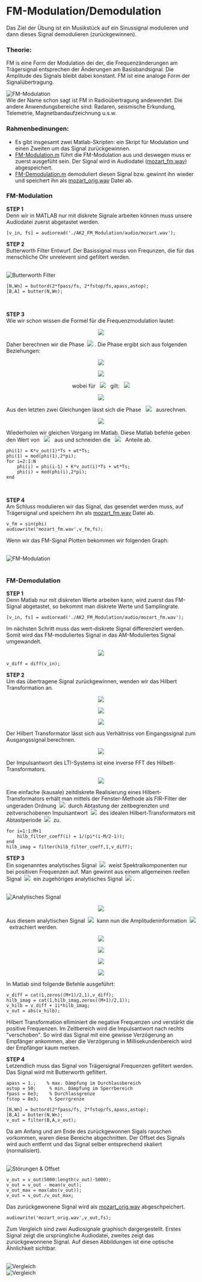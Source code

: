 # FM-Modulation/Demodulation

Das Ziel der Übung ist ein Musikstück auf ein Sinussignal modulieren und dann dieses Signal demodulieren (zurückgewinnen).

### Theorie:
FM is eine Form der Modulation dei der, die Frequenzänderungen am Trägersignal entsprechen der Änderungen am Basisbandsignal. Die Amplitude des Signals bleibt dabei konstant. FM ist eine analoge Form der Signalübertragung.

![FM-Modulation](https://github.com/ComandanteChi/AK2_FM_Modulation/blob/main/img/frequencymodulation.png?raw=true "FM-Modulation")
<br /> Wie der Name schon sagt ist FM in Radioübertragung andewendet. Die andere Anwendungsbereiche sind: Radaren, seismische Erkundung, Telemetrie, Magnetbandaufzeichnung u.s.w.

### Rahmenbedinungen:

- Es gibt insgesamt zwei Matlab-Skripten: ein Skript für Modulation und einen Zweiten um das Signal zurückgewinnen.
- [FM-Modulation.m](https://github.com/ComandanteChi/AK2_FM_Modulation/blob/main/FM-Modulation.m/) führt die FM-Modulation aus und deswegen muss er zuerst ausgefüht sein. Der Signal wird in Audiodatei ([mozart_fm.wav](https://github.com/ComandanteChi/AK2_FM_Modulation/blob/main/audio/mozart_fm.wav/)) abgespeichert.
- [FM-Demodulation.m](https://github.com/ComandanteChi/AK2_FM_Modulation/blob/main/FM-Demodulation.m/) demoduliert diesen Signal bzw. gewinnt ihn wieder und speichert ihn als [mozart_orig.wav](https://github.com/ComandanteChi/AK2_FM_Modulation/blob/main/audio/mozart_orig.wav/) Datei ab.

### **FM-Modulation**

**STEP 1**<br />
Denn wir in MATLAB nur mit diskrete Signale arbeiten können muss unsere Audiodatei zuerst abgetastet werden.

<pre><code>[v_in, fs] = audioread('./AK2_FM_Modulation/audio/mozart.wav');</code></pre>

**STEP 2**<br />
Butterworth Filter Entwurf. Der Basissignal muss von Frequnzen, die für das menschliche Ohr unrelevent sind gefiltert werden.

<br /> ![Butterworth Filter](https://github.com/ComandanteChi/AK2_FM_Modulation/blob/main/img/butter_filter.jpg?raw=true "Butterworth Filter")
<pre><code>[N,Wn] = buttord(2*fpass/fs, 2*fstop/fs,apass,astop);<br />[B,A] = butter(N,Wn);</code></pre><br />

**STEP 3**<br />
Wie wir schon wissen die Formel für die Frequenzmodulation lautet:

<p align="center">
<img src="https://latex.codecogs.com/png.image?\dpi{110}u_{FM}(t)=sin(\varphi&space;(t)))">
</p>

Daher berechnen wir die Phase
&nbsp;<img src="https://latex.codecogs.com/png.image?\dpi{110}&space;\varphi(t)">
. Die Phase ergibt sich aus folgenden Beziehungen:

<p align="center">
<img src="https://latex.codecogs.com/png.image?\dpi{110}\varphi&space;(t)&space;=&space;\omega_{0}&space;t&space;&plus;&space;\varphi_{0}&space;">
</p>

<p align="center">
<img src="https://latex.codecogs.com/png.image?\dpi{110}\omega(t)=\frac{\mathrm{d}&space;\varphi&space;(t)}{\mathrm{d}&space;t}&space;=&space;Ks(t)&plus;\omega_{T}">
</p>

<p align="center">
wobei für &nbsp;
<img src="https://latex.codecogs.com/png.image?\dpi{110}|s(t)|\leqslant&space;1"> &nbsp;
gilt: &nbsp; 
<img src="https://latex.codecogs.com/png.image?\dpi{110}K<s(t)">
</p>

<p align="center">
<img src="https://latex.codecogs.com/png.image?\dpi{110}\omega(t)\mathrm{d}t=\mathrm{d}&space;\varphi&space;(t)&space;&space;|&space;\int">
</p>

Aus den letzten zwei Gleichungen lässt sich die Phase &nbsp;
<img src="https://latex.codecogs.com/png.image?\dpi{110}\varphi&space;(t)"> &nbsp; ausrechnen.

<p align="center">
<img src="https://latex.codecogs.com/png.image?\dpi{110}\varphi&space;(t)&space;=&space;\int_{-\infty}^{t}&space;\omega(\tau&space;){\mathrm{d}&space;\tau}&space;=&space;K\int_{-\infty}^{t}&space;s(\tau&space;){\mathrm{d}&space;\tau+\omega_{T}t}">
</p>


Wiederholen wir gleichen Vorgang im Matlab. Diese Matlab befehle geben den Wert von 
&nbsp;
<img src="https://latex.codecogs.com/png.image?\dpi{110}\varphi&space;(t)"> &nbsp;
aus und schneiden die
&nbsp;
<img src="https://latex.codecogs.com/png.image?\dpi{110}2\pi&space;"> &nbsp;
Anteile ab.


<pre><code>phi(1) = K*v_out(1)*Ts + wt*Ts;<br />phi(1) = mod(phi(1),2*pi);<br />for i=2:1:N   
    phi(i) = phi(i-1) + K*v_out(i)*Ts + wt*Ts;
    phi(i) = mod(phi(i),2*pi);    
end</code></pre><br />

**STEP 4** <br />
Am Schluss modulieren wir das Signal, das gesendet werden muss, auf Trägersignal und speichern ihn als [mozart_fm.wav](https://github.com/ComandanteChi/AK2_FM_Modulation/blob/main/mozart_fm.wav/) Datei ab.
<pre><code>v_fm = sin(phi)
audiowrite('mozart_fm.wav',v_fm,fs);</code></pre>
Wenn wir das FM-Signal Plotten bekommen wir folgenden Graph:

<br /> ![FM-Modulation](https://github.com/ComandanteChi/AK2_FM_Modulation/blob/main/img/fm_and_audio.jpg?raw=true "FM-Modulation")
<br /><br />
### **FM-Demodulation**
**STEP 1** <br />
Denn Matlab nur mit diskreten Werte arbeiten kann, wird zuerst das FM-Signal abgetastet, so bekommt man diskrete Werte und Samplingrate.
<pre><code>[v_in, fs] = audioread('./AK2_FM_Modulation/audio/mozart_fm.wav');</code></pre>
Im nächsten Schritt muss das wert-diskrete Signal differenziert werden. Somit wird das FM-moduliertes Signal in das AM-Moduliertes Signal umgewandelt.

<p align="center">
<img src="https://latex.codecogs.com/png.image?\dpi{110}\frac{\mathrm{d}u_{FM}(t)&space;}{\mathrm{d}&space;x}=cos(\varphi(t))\times&space;(Ks(t)&plus;\omega_{T})">
</p>

<pre><code>v_diff = diff(v_in);</code></pre>

**STEP 2**<br />
Um das übertragene Signal zurückgewinnen, wenden wir das Hilbert Transformation an.

<p align="center">
<img src="https://latex.codecogs.com/png.image?\dpi{110}H[y(t)]=y(t)\ast&space;\frac{1}{\pi&space;t}">
</p>

<p align="center">
<img src="https://latex.codecogs.com/png.image?\dpi{110}H[y(t)]=&space;\frac{1}{\pi}&space;\int_{-\infty}^{\infty&space;}&space;\frac{y(\tau)}{t-\tau}\mathrm{d}\tau">
</p>

<p align="center">
<img src="https://latex.codecogs.com/png.image?\dpi{110}H[y(t)]=&space;\frac{1}{\pi}&space;\int_{-\infty}^{\infty&space;}&space;\frac{y(t-\tau)}{\tau}\mathrm{d}\tau">
</p>

Der Hilbert Transformator lässt sich aus Verhältniss von Eingangssignal zum Ausgangssignal berechnen.

<p align="center">
<img src="https://latex.codecogs.com/png.image?\dpi{110}H_{H}(j\omega&space;)=\frac{\hat{z}(j\omega)}{\hat{y}(j\omega)}&space;=&space;-jsign(\omega&space;)">
</p>

Der Impulsantwort des LTI-Systems ist eine inverse FFT des Hilbett-Transformators.

<p align="center">
<img src="https://latex.codecogs.com/png.image?\dpi{110}h_{H}(t&space;)=&space;F^{-1}\left\{&space;H_{H}(j\omega)&space;\right\}=\frac{1}{\pi&space;t}">
</p>


Eine einfache (kausale) zeitdiskrete Realisierung eines Hilbert-Transformators erhält man mittels der Fenster-Methode als FIR-Filter der ungeraden Ordnung
&nbsp;<img src="https://latex.codecogs.com/png.image?\dpi{110}M">&nbsp;
durch Abtastung der zeitbegrenzten und zeitverschobenen Impulsantwort
&nbsp;<img src="https://latex.codecogs.com/png.image?\dpi{110}h_{H}(t)">&nbsp;
des idealen Hilbert-Transformators mit Abtastperiode
&nbsp;<img src="https://latex.codecogs.com/png.image?\dpi{110}T_{s}">&nbsp;
zu.

<pre><code>for i=1:1:M+1
    hilb_filter_coeff(i) = 1/(pi*(i-M/2-1));
end
hilb_imag = filter(hilb_filter_coeff,1,v_diff);</code></pre>

**STEP 3** <br />
Ein sogenanntes analytisches Signal
&nbsp;<img src="https://latex.codecogs.com/png.image?\dpi{110}y^{+}(t)">&nbsp;
weist Spektralkomponenten nur bei positiven Frequenzen auf. Man gewinnt aus einem allgemeinen reellen Signal 
&nbsp;<img src="https://latex.codecogs.com/png.image?\dpi{110}y^{+}(t)">&nbsp;
ein zugehöriges analytisches Signal
&nbsp;<img src="https://latex.codecogs.com/png.image?\dpi{110}y(t)">
.

<br /> ![Analytisches Signal](https://github.com/ComandanteChi/AK2_FM_Modulation/blob/main/img/blockdiapram_analyt_sig.png?raw=true "Gewinnung des Analytischen Signals")

<p align="center">
<img src="https://latex.codecogs.com/png.image?\dpi{110}y^{&plus;}(t)=y(t)&plus;jH{y}(t)">
</p>

Aus diesem analytischen Signal
&nbsp;<img src="https://latex.codecogs.com/png.image?\dpi{110}y^{+}(t)">&nbsp;
kann nun die Amplitudeninformation
&nbsp;<img src="https://latex.codecogs.com/png.image?\dpi{110}x(t)">&nbsp;
extrachiert werden.

<p align="center">
<img src="https://latex.codecogs.com/png.image?\dpi{110}y^{&plus;}(t)=\frac{x(t)}{2}e^{j\omega_{0}t}&plus;\frac{x(t)}{2}e^{-j\omega_{0}t}\leftrightarrow&space;\hat{y}^{&plus;}(t)=\frac{1}{2}\hat{x}(j\omega-j\omega_{0})&plus;\frac{1}{2}\hat{x}(j\omega&plus;j\omega_{0})">
</p>

<p align="center">
<img src="https://latex.codecogs.com/png.image?\dpi{110}y^{&plus;}(t)=y(t)&plus;jH{y}(t)&space;\leftrightarrow&space;\hat{y}^{&plus;}(j\omega)=\hat{x}(j\omega-j\omega_{0})">
</p>

<p align="center">
<img src="https://latex.codecogs.com/png.image?\dpi{110}\hat{y}^{&plus;}(j\omega)=\hat{x}(j\omega-j\omega_{0})&space;\leftrightarrow&space;x(t)e^{j\omega_{0}t}&space;=&space;y^{&plus;}(t)">
</p>

<p align="center">
<img src="https://latex.codecogs.com/png.image?\dpi{110}\left|&space;y^{&plus;}(t)\right|&space;=&space;\left|&space;y(t)&plus;jH{y}(t)\right|&space;=&space;\sqrt{y^{2}(t)&plus;(H{y}(t))^{2}}&space;=&space;\left|&space;x(t)\right|">
</p>

In Matlab sind folgende Befehle ausgeführt:

<pre><code>v_diff = cat(1,zeros((M+1)/2,1),v_diff);
hilb_imag = cat(1,hilb_imag,zeros((M+1)/2,1));
v_hilb = v_diff + 1i*hilb_imag;
v_out = abs(v_hilb);</code></pre>

Hilbert Transformation elliminiert die negative Frequenzen und verstärkt die positive Frequenzen. Im Zeitbereich wird die Impulsantwort nach rechts "verschoben". So wird das Signal mit eine gewisse Verzögerung an Empfänger ankommen, aber die Verzögerung in Millisekundenbereich wird der Empfänger kaum merken. 

**STEP 4** <br />
Letzendlich muss das Signal von Trägersignal Frequenzen gefiltert werden. Das Signal wird mit Butterworth gefiltert.

<pre><code>apass = 1.;    % max. Dämpfung im Durchlassbereich
astop = 50;     % min. Dämpfung im Sperrbereich
fpass = 6e3;    % Durchlassgrenze
fstop = 8e3;    % Sperrgrenze

[N,Wn] = buttord(2*fpass/fs, 2*fstop/fs,apass,astop);
[B,A] = butter(N,Wn);
v_out = filter(B,A,v_out);</code></pre>
Da am Anfang und am Ende des zurückgewonnen Sigals rauschen vorkommen, waren diese Bereiche abgechnitten. Der Offset des Signals wird auch entfernt und das Signal selber entsprechend skaliert (normalisiert).

<br /> ![Störungen & Offset](https://github.com/ComandanteChi/AK2_FM_Modulation/blob/main/img/stoer&offset.jpg?raw=true "Störungen & Offset")

<pre><code>v_out = v_out(5000:length(v_out)-5000);
v_out = v_out - mean(v_out);
v_out_max = max(abs(v_out));
v_out = v_out./v_out_max;</code></pre>

Das zurückgewonene Signal wird als [mozart_orig.wav](https://github.com/ComandanteChi/AK2_FM_Modulation/blob/main/audio/mozart_orig.wav/) abgeschpeichert.

<pre><code>audiowrite('mozart_orig.wav',v_out,fs);</code></pre>

Zum Vergleich sind zwei Audiosignale graphisch dargergestellt. Erstes Signal zeigt die ursprüngliche Audiodatei, zweites zeigt das zurückgewonnene Signal. Auf diesen Abbildungen ist eine optische Ähnlichkeit sichtbar.

<br /> ![Vergleich](https://github.com/ComandanteChi/AK2_FM_Modulation/blob/main/img/vor_FM.jpg?raw=true "Vergleich des Signals vor Modulation und nach Demodulation")
<br /> ![Vergleich](https://github.com/ComandanteChi/AK2_FM_Modulation/blob/main/img/nach_Demod.jpg?raw=true "Vergleich des Signals vor Modulation und nach Demodulation")


